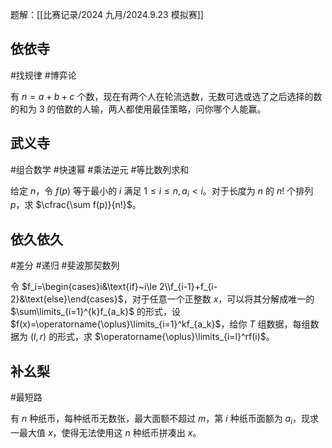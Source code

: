 题解：[[比赛记录/2024 九月/2024.9.23 模拟赛]]

## 依依寺

#找规律 #博弈论

有 $n=a+b+c$ 个数，现在有两个人在轮流选数，无数可选或选了之后选择的数的和为 $3$ 的倍数的人输，两人都使用最佳策略，问你哪个人能赢。

## 武义寺

#组合数学 #快速幂 #乘法逆元 #等比数列求和

给定 $n$，令 $f(p)$ 等于最小的 $i$ 满足 $1\le i\le n,a_i<i$。对于长度为 $n$ 的 $n!$ 个排列 $p$，求 $\cfrac{\sum f(p)}{n!}$。

## 依久依久

#差分 #递归 #斐波那契数列

令 $f_i=\begin{cases}i&\text{if}~i\le 2\\f_{i-1}+f_{i-2}&\text{else}\end{cases}$，对于任意一个正整数 $x$，可以将其分解成唯一的 $\sum\limits_{i=1}^{k}f_{a_k}$ 的形式，设 $f(x)=\operatorname{\oplus}\limits_{i=1}^kf_{a_k}$，给你 $T$ 组数据，每组数据为 $(l,r)$ 的形式，求 $\operatorname{\oplus}\limits_{i=l}^rf(i)$。

## 补幺梨

#最短路

有 $n$ 种纸币，每种纸币无数张，最大面额不超过 $m$，第 $i$ 种纸币面额为 $a_i$，现求一最大值 $x$，使得无法使用这 $n$ 种纸币拼凑出 $x$。
